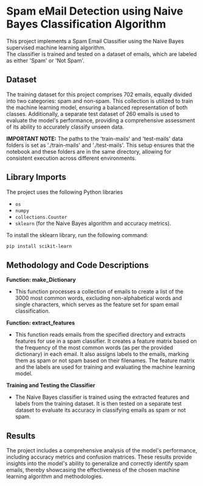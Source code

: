 # Spam eMail Detection using Naive Bayes Classification Algorithm

This project implements a Spam Email Classifier using the Naive Bayes supervised machine learning algorithm. <br>
The classifier is trained and tested on a dataset of emails, which are labeled as either 'Spam' or 'Not Spam'.


## Dataset
The training dataset for this project comprises 702 emails, equally divided into two categories: spam and non-spam. This collection is utilized to train the machine learning model, ensuring a balanced representation of both classes. Additionally, a separate test dataset of 260 emails is used to evaluate the model's performance, providing a comprehensive assessment of its ability to accurately classify unseen data.

**IMPORTANT NOTE:** The paths to the 'train-mails' and 'test-mails' data folders is set as './train-mails' and './test-mails'. This setup ensures that the notebook and these folders are in the same directory, allowing for consistent execution across different environments.


## Library Imports
The project uses the following Python libraries

- `os`
- `numpy`
- `collections.Counter`
- `sklearn` (for the Naive Bayes algorithm and accuracy metrics).

To install the sklearn library, run the following command:
```bash
pip install scikit-learn
```


## Methodology and Code Descriptions

**Function: make_Dictionary**

- This function processes a collection of emails to create a list of the 3000 most common words, excluding non-alphabetical words and single characters, which serves as the feature set for spam email classification.

**Function: extract_features**

- This function reads emails from the specified directory and extracts features for use in a spam classifier. It creates a feature matrix based on the frequency of the most common words (as per the provided dictionary) in each email. It also assigns labels to the emails, marking them as spam or not spam based on their filenames. The feature matrix and the labels are used for training and evaluating the machine learning model.

**Training and Testing the Classifier**

- The Naive Bayes classifier is trained using the extracted features and labels from the training dataset. It is then tested on a separate test dataset to evaluate its accuracy in classifying emails as spam or not spam.


## Results
The project includes a comprehensive analysis of the model's performance, including accuracy metrics and confusion matrices. These results provide insights into the model's ability to generalize and correctly identify spam emails, thereby showcasing the effectiveness of the chosen machine learning algorithm and methodologies.
